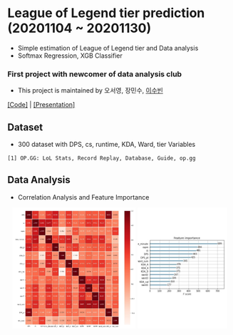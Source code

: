 # League of Legend tier prediction (20201104 ~ 20201130)  
- Simple estimation of League of Legend tier and Data analysis
- Softmax Regression, XGB Classifier  

### First project with newcomer of data analysis club
- This project is maintained by 오서영, 장민수, [이수빈](https://github.com/I-SUBIN)

[[Code]](https://github.com/OH-Seoyoung/League_of_Legend_tier_prediction/blob/master/League_of_Legends_tier_estimation.ipynb) | [[Presentation]](https://github.com/OH-Seoyoung/League_of_Legend_tier_prediction/blob/master/presentation.pdf)

## Dataset
- 300 dataset with DPS, cs, runtime, KDA, Ward, tier Variables
```
[1] OP.GG: LoL Stats, Record Replay, Database, Guide, op.gg
```

## Data Analysis  
- Correlation Analysis and Feature Importance  

<div align="center">
<img src="https://github.com/OH-Seoyoung/League_of_Legend_tier_prediction/blob/master/fig/correlation%20analysis.jpg?raw=True" width="55%">
<img src="https://github.com/OH-Seoyoung/League_of_Legend_tier_prediction/blob/master/fig/XGB%20Feature%20importance.jpg?raw=True" width="40%"> <br>
</div>  
